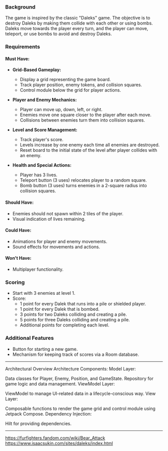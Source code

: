 
### Background
The game is inspired by the classic "Daleks" game. The objective is to destroy Daleks by making them collide with each other or using bombs. Daleks move towards the player every turn, and the player can move, teleport, or use bombs to avoid and destroy Daleks.

### Requirements

#### Must Have:
- **Grid-Based Gameplay:**
  - Display a grid representing the game board.
  - Track player position, enemy tokens, and collision squares.
  - Control module below the grid for player actions.

- **Player and Enemy Mechanics:**
  - Player can move up, down, left, or right.
  - Enemies move one square closer to the player after each move.
  - Collisions between enemies turn them into collision squares.

- **Level and Score Management:**
  - Track player's score.
  - Levels increase by one enemy each time all enemies are destroyed.
  - Reset board to the initial state of the level after player collides with an enemy.

- **Health and Special Actions:**
  - Player has 3 lives.
  - Teleport button (3 uses) relocates player to a random square.
  - Bomb button (3 uses) turns enemies in a 2-square radius into collision squares.

#### Should Have:
- Enemies should not spawn within 2 tiles of the player.
- Visual indication of lives remaining.

#### Could Have:
- Animations for player and enemy movements.
- Sound effects for movements and actions.

#### Won't Have:
- Multiplayer functionality.

### Scoring
- Start with 3 enemies at level 1.
- Score:
  - 1 point for every Dalek that runs into a pile or shielded player.
  - 1 point for every Dalek that is bombed.
  - 3 points for two Daleks colliding and creating a pile.
  - 5 points for three Daleks colliding and creating a pile.
  - Additional points for completing each level.

### Additional Features
- Button for starting a new game.
- Mechanism for keeping track of scores via a Room database.

----------------

Architectural Overview
Architecture Components:
Model Layer:

Data classes for Player, Enemy, Position, and GameState.
Repository for game logic and data management.
ViewModel Layer:

ViewModel to manage UI-related data in a lifecycle-conscious way.
View Layer:

Composable functions to render the game grid and control module using Jetpack Compose.
Dependency Injection:

Hilt for providing dependencies.


-----

https://furfighters.fandom.com/wiki/Bear_Attack
https://www.isaacsukin.com/sites/daleks/index.html
